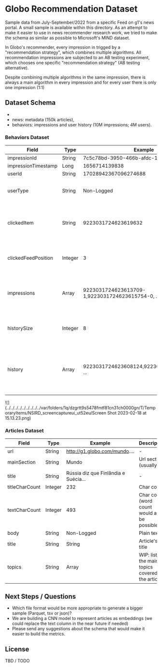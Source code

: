 # Globo Recommendation Dataset

Sample data from July-September/2022 from a specific Feed on g1's news portal. A small sample is available within this directory. As an attempt to make it easier to use in news recommender research work, we tried to make the schema as similar as possible to Microsoft's MIND dataset.  

In Globo's recommender, every impression in trigged by a "recommendation strategy", which combines multiple algorithms. All recommendation impressions are subjected to an AB testing experiment, which chooses one specific "recommendation strategy" (AB testing alternative). 

Despite combining multiple algorithms in the same impression, there is always a main algorithm in every impression and for every user there is only one impression (1:1)


## Dataset Schema
* 
* news: metadata (150k articles),
* behaviors: impressions and user history (10M impressions; 4M users).

### Behaviors Dataset

| Field               | Type   | Example                              | Description        |
|---------------------|--------|--------------------------------------|--------------------|
| impressionId        | String | 7c5c78bd-3950-466b-afdc-138d5aa1fac8 | - | 
| impressionTimestamp | Long   | 1656714139838 | - |
| userId              | String | 17028942367096274688 | - |
| userType            | String | Non-Logged | Binary (Looged or Non-Logged) |
| clickedItem         | String | 9223031724623619632 | Id of the article clicked by the user on the news feed |
| clickedFeedPosition | Integer | 3 | Feed Position (from 1 to 20) clicked by the user |
| impressions         | Array<String-Integer> | 9223031724623613709-1,9223031724623615754-0, ... | List of article ids and if it was clicked or not by the user |
| historySize         | Integer | 8 | Number of articles clicked the user within 2 months |
| history             | Array<String> | 9223031724623608124,9223031724623612445, ... | Last articles clicked by the user in the last two months (limited to 50) |


![](../../../../../../../../../var/folders/1q/dzgrtt9s5478fmtf81cn31ch0000gn/T/TemporaryItems/NSIRD_screencaptureui_ut52eu/Screen Shot 2023-02-18 at 15.13.23.png)

### Articles Dataset

| Field           | Type    | Example                       | Description        |
|-----------------|---------|-------------------------------|--------------------|
| url             | String  | http://g1.globo.com/mundo.... | - |
| mainSection     | String  | Mundo | Url section (usually is a  |
| title           | String  | Rússia diz que Finlândia e Suécia... | - |
| titleCharCount  | Integer | 232 | Char count |
| textCharCount   | Integer | 493 | Char count (word count would also be possible) |
| body            | String | Non-Logged | Plain text |
| title           | String | String | Article's title |
| topics          | String | Array<String> | WIP: list of the main topics covered by the article |

## Next Steps / Questions

* Which file format would be more appropriate to generate a bigger sample (Parquet, tsv or json)?
* We are building a CNN model to represent articles as embeddings (we could replace the text column in the near future if needed)
* Please send any suggestions about the schema that would make it easier to build the metrics. 

## License

TBD / TODO